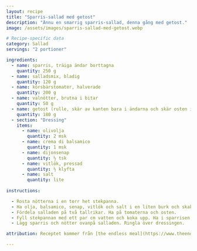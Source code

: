 ```yaml
---
layout: recipe
title: "Sparris-sallad med getost"
description: "Ännu en smarrig sparris-sallad, denna gång med getost."
image: /assets/images/sparris-sallad-med-getost.webp

# Recipe-specific data
category: Sallad
servings: "2 portioner"

ingredients:
  - name: sparris, träiga ändar borttagna
    quantity: 250 g
  - name: salladsmix, bladig
    quantity: 120 g
  - name: körsbärstomater, halverade
    quantity: 200 g
  - name: valnötter, brutna i bitar
    quantity: 50 g
  - name: getost (rulle, skär av kanten bara i ändarna och skär osten i bitar)
    quantity: 180 g
  - section: "Dressing"
    items:
      - name: olivolja
        quantity: 2 msk
      - name: crema di balsamico
        quantity: 1 msk
      - name: dijonsenap
        quantity: ½ tsk
      - name: vitlök, pressad
        quantity: ½ klyfta
      - name: salt
        quantity: lite
        
instructions:

  - Rosta nötterna i en torr het stekpanna.
  - Ha olja, balsamico, senap, vitlök och salt i en liten burk och skaka.
  - Fördela salladen på två tallrikar. Ha på tomaterna och osten.
  - Fyll stekpannan med ett par cm vatten och koka upp. Ha i sparrisen i ett lager och sjud i 2-3 minuter tills klar. Ta upp ur pannan med tång och doppa hastigt i en skål med iskallt vatten. Låt rinna av på hushållspapper. Skär den sedan i fjärdedelar.
  - Lägg sparris och nötter ovanpå salladen. Ringla över dressingen.

attribution: Receptet kommer från [the endless meal](https://www.theendlessmeal.com/asparagus-salad-with-reduced-balsamic-vinaigrette/)

---
```

